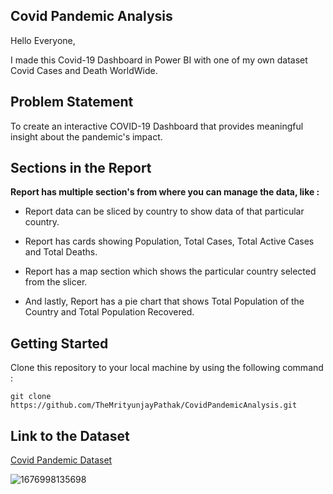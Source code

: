 ## Covid Pandemic Analysis

Hello Everyone, 

I made this Covid-19 Dashboard in Power BI with one of my own dataset Covid Cases and Death WorldWide.

## Problem Statement

To create an interactive COVID-19 Dashboard that provides meaningful insight about the pandemic's impact.

## Sections in the Report

**Report has multiple section's from where you can manage the data, like :**

- Report data can be sliced by country to show data of that particular country.

- Report has cards showing Population, Total Cases, Total Active Cases and Total Deaths.

- Report has a map section which shows the particular country selected from the slicer.

- And lastly, Report has a pie chart that shows Total Population of the Country and Total Population Recovered.

## Getting Started

Clone this repository to your local machine by using the following command :
```
git clone https://github.com/TheMrityunjayPathak/CovidPandemicAnalysis.git
```

## Link to the Dataset
[Covid Pandemic Dataset](https://www.kaggle.com/datasets/themrityunjaypathak/covid-cases-and-deaths-worldwide)

![1676998135698](https://github.com/TheMrityunjayPathak/CovidPandemicAnalysis/assets/123563634/deecdf9c-759c-43e7-bd21-536a8c046148)

